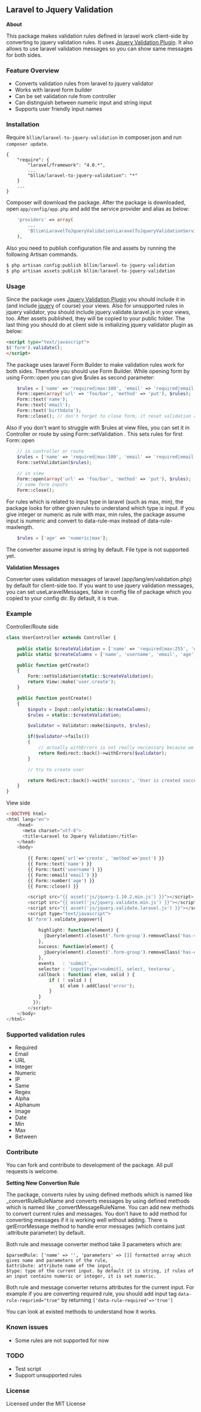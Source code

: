 ## Laravel to Jquery Validation

**About**

This package makes validation rules defined in laravel work client-side by converting to jquery validation rules. It uses [Jquery Validation Plugin](http://jqueryvalidation.org/). It also allows to use laravel validation messages so you can show same messages for both sides.

### Feature Overview
- Converts validation rules from laravel to jquery validator
- Works with laravel form builder
- Can be set validation rule from controller
- Can distinguish between numeric input and string input
- Supports user friendly input names


### Installation

Require `bllim/laravel-to-jquery-validation` in composer.json and run `composer update`.

    {
        "require": {
            "laravel/framework": "4.0.*",
            ...
            "bllim/laravel-to-jquery-validation": "*"
        }
        ...
    }

Composer will download the package. After the package is downloaded, open `app/config/app.php` and add the service provider and alias as below:
```php
    'providers' => array(
        ...
        'Bllim\LaravelToJqueryValidation\LaravelToJqueryValidationServiceProvider',
    ),
```

Also you need to publish configuration file and assets by running the following Artisan commands.
```php
$ php artisan config:publish bllim/laravel-to-jquery-validation
$ php artisan assets:publish bllim/laravel-to-jquery-validation
```

### Usage
Since the package uses [Jquery Validation Plugin](http://jqueryvalidation.org/) you should include it in (and include [jquery](http://jquery.com/) of course) your views. Also for unsupported rules in jquery validator, you should include jquery.validate.laravel.js in your views, too. After assets published, they will be copied to your public folder. The last thing you should do at client side is initializing jquery validator plugin as below:
```html
<script type="text/javascript">
$('form').validate();
</script>
```

The package uses laravel Form Builder to make validation rules work for both sides. Therefore you should use Form Builder. While opening form by using Form::open you can give $rules as second parameter:
```php
    $rules = ['name' => 'required|max:100', 'email' => 'required|email', 'birthdate' => 'date'];
    Form::open(array('url' => 'foo/bar', 'method' => 'put'), $rules);
    Form::text('name');
    Form::text('email');
    Form::text('birthdate');
    Form::close(); // don't forget to close form, it reset validation rules
```
Also if you don't want to struggle with $rules at view files, you can set it in Controller or route by using Form::setValidation . This sets rules for first Form::open
```php    
    // in controller or route
    $rules = ['name' => 'required|max:100', 'email' => 'required|email', 'birthdate' => 'date'];
    Form::setValidation($rules);
    
    // in view
    Form::open(array('url' => 'foo/bar', 'method' => 'put'), $rules);
    // some form inputs
    Form::close();
```
For rules which is related to input type in laravel (such as max, min), the package looks for other given rules to understand which type is input. If you give integer or numeric as rule with max, min rules, the package assume input is numeric and convert to data-rule-max instead of data-rule-maxlength.
```php
    $rules = ['age' => 'numeric|max'];
```
The converter assume input is string by default. File type is not supported yet.

**Validation Messages**

Converter uses validation messages of laravel (app/lang/en/validation.php) by default for client-side too. If you want to use jquery validation messages, you can set useLaravelMessages, false in config file of package which you copied to your config dir. By default, it is true.

### Example
Controller/Route side
```php
class UserController extends Controller {
    
    public static $createValidation = ['name' => 'required|max:255', 'username' => 'required|regex:/^[a-z\-]*$/|max:20', 'email' => 'required|email', 'age' => 'numeric'];
    public static $createColumns = ['name', 'username', 'email', 'age'];

    public function getCreate()
    {
        Form::setValidation(static::$createValidation);
        return View::make('user.create');
    }

    public function postCreate()
    {
        $inputs = Input::only(static::$createColumns);
        $rules = static::$createValidation;

        $validator = Validator::make($inputs, $rules);

        if($validator->fails())
        {
            // actually withErrors is not really neccessary because we already show errors at client side for normal users
            return Redirect::back()->withErrors($validator);
        }

        // try to create user

        return Redirect::back()->with('success', 'User is created successfully');
    }
}
```
View side
```php
<!DOCTYPE html>
<html lang="en">
    <head>
      <meta charset="utf-8">
      <title>Laravel to Jquery Validation</title>
    </head>
    <body>
    
        {{ Form::open('url'=>'create', 'method'=>'post') }}
        {{ Form::text('name') }}
        {{ Form::text('username') }}
        {{ Form::email('email') }}
        {{ Form::number('age') }}
        {{ Form::close() }}

        <script src="{{ asset('js/jquery-1.10.2.min.js') }}"></script>
        <script src="{{ asset('js/jquery.validate.min.js') }}"></script>
        <script src="{{ asset('js/jquery.validate.laravel.js') }}"></script>
        <script type="text/javascript">
        $('form').validate_popover({

            highlight: function(element) {
              jQuery(element).closest('.form-group').removeClass('has-success').addClass('has-error');
            },
            success: function(element) {
              jQuery(element).closest('.form-group').removeClass('has-error');
            },
            events   : 'submit',
            selector : 'input[type!=submit], select, textarea',
            callback : function( elem, valid ) {
                if ( ! valid ) {
                    $( elem ).addClass('error');
                }
            }
          });
        </script>
    </body>
</html>
```

### Supported validation rules
- Required
- Email
- URL
- Integer
- Numeric
- IP
- Same
- Regex
- Alpha
- Alphanum
- Image
- Date
- Min
- Max
- Between

### Contribute
You can fork and contribute to development of the package. All pull requests is welcome.

**Setting New Convertion Rule**

The package, converts rules by using defined methods which is named like _convertRuleRuleName and converts messages by using defined methods which is named like _convertMessageRuleName. You can add new methods to convert current rules and messages. You don't have to add method for converting messages if it is working well without adding. There is getErrorMessage method to handle error messages (which contains just :attribute parameter) by default. 

Both rule and message converter method take 3 parameters which are: 

    $parsedRule: ['name' => '', 'parameters' => []] formatted array which gives name and parameters of the rule,
    $attribute: attribute name of the input, 
    $type: type of the current input. by default it is string, if rules of an input contains numeric or integer, it is set numeric.

Both rule and message converter returns attributes for the current input. For example if you are converting required rule, you should add input tag ```data-rule-requried="true"``` by returning ```['data-rule-required'=>'true']```

You can look at existed methods to understand how it works.

### Known issues
- Some rules are not supported for now

### TODO
- Test script
- Support unsupported rules

### License
Licensed under the MIT License